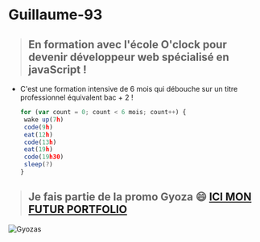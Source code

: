 # Guillaume-93

>## En formation avec l'école O'clock pour devenir développeur web spécialisé en javaScript !
- C'est une formation intensive de 6 mois qui débouche sur un titre professionnel équivalent bac + 2 !

   ``` js
   for (var count = 0; count < 6 mois; count++) {
    wake up(7h)
    code(9h)
    eat(12h)
    code(13h)
    eat(19h)
    code(19h30)
    sleep(?)
   }
   ```

>## Je fais partie de la promo Gyoza 😄 [ICI MON FUTUR PORTFOLIO](https://guillaume-93.github.io/Guillaume-93/)

![Gyozas](https://media.licdn.com/dms/image/D4E22AQEzDtUEe8tk7g/feedshare-shrink_1280/0/1694090893744?e=1697068800&v=beta&t=WMR2i9dpmiS4qh13t5M4fhyfITLsgnPqmBxbWTb7urg)

